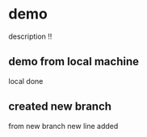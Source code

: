 # demo
description !!


## demo from local machine
local done

## created new branch
from new branch
new line added